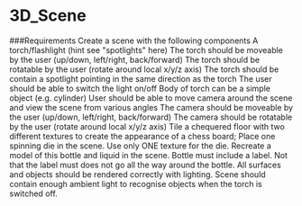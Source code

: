 # 3D_Scene
###Requirements
Create a scene with the following components
    A torch/flashlight (hint see "spotlights" here)
		The torch should be moveable by the user (up/down, left/right, back/forward)
		The torch should be rotatable by the user (rotate around local x/y/z axis)
		The torch should be contain a spotlight pointing in the same direction as the torch
		The user should be able to switch the light on/off
		Body of torch can be a simple object (e.g. cylinder)
    User should be able to move camera around the scene and view the scene from various angles
		The camera should be moveable by the user (up/down, left/right, back/forward)
		The camera should be rotatable by the user (rotate around local x/y/z axis)
    Tile a chequered floor with two different textures to create the appearance of a chess board;
    Place one spinning die in the scene. Use only ONE texture for the die.
    Recreate a model of this bottle and liquid in the scene. Bottle must include a label. Not that the label must does not go all the way around the bottle.
	All surfaces and objects should be rendered correctly with lighting. Scene should contain enough ambient light to recognise objects when the torch is switched off.
